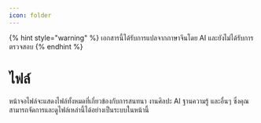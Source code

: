 ```yaml
---
icon: folder
---
```


{% hint style="warning" %}
เอกสารนี้ได้รับการแปลจากภาษาจีนโดย AI และยังไม่ได้รับการตรวจสอบ
{% endhint %}

# ไฟล์

หน้าจอไฟล์จะแสดงไฟล์ทั้งหมดที่เกี่ยวข้องกับการสนทนา งานศิลปะ AI ฐานความรู้ และอื่นๆ ซึ่งคุณสามารถจัดการและดูไฟล์เหล่านี้ได้อย่างเป็นระบบในหน้านี้